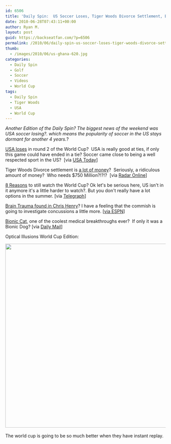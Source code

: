 ```yaml
---
id: 6506
title: 'Daily Spin:  US Soccer Loses, Tiger Woods Divorce Settlement, Bionic Cat'
date: 2010-06-28T07:43:11+00:00
author: Ryan M.
layout: post
guid: https://backseatfan.com/?p=6506
permalink: /2010/06/daily-spin-us-soccer-loses-tiger-woods-divorce-settlement-bionic-cat/
thumb:
  - /images/2010/06/us-ghana-620.jpg
categories:
  - Daily Spin
  - Golf
  - Soccer
  - Videos
  - World Cup
tags:
  - Daily Spin
  - Tiger Woods
  - USA
  - World Cup
---
```


<div class="entry">
  <p>
    <em>Another Edition of the Daily Spin? The biggest news of the weekend was USA soccer losing?. which means the popularity of soccer in the US stays dormant for another 4 years.</em>?
  </p>

  <p>
    <a href="https://www.usatoday.com/sports/soccer/worldcup/2010-06-27-usa-moves-on-from-defeat_N.htm">USA loses</a> in round 2 of the World Cup?  USA is really good at ties, if only this game could have ended in a tie? Soccer came close to being a well respected sport in the US?  [via <a href="https://www.usatoday.com/sports/soccer/worldcup/2010-06-27-usa-moves-on-from-defeat_N.htm">USA Today</a>]
  </p>

  <p>
    Tiger Woods Divorce settlement is <a href="https://www.radaronline.com/exclusives/2010/06/exclusive-tiger-woods-final-divorce-settlement-about-be-signed">a lot of money</a>?  Seriously, a ridiculous amount of money?  Who needs $750 Million?!?!?  [via <a href="https://www.radaronline.com/exclusives/2010/06/exclusive-tiger-woods-final-divorce-settlement-about-be-signed">Radar Online</a>]
  </p>

  <p>
    <a href="https://www.telegraph.co.uk/sport/football/world-cup-2010/7858958/World-Cup-2010-eight-reasons-to-still-watch.html">8 Reasons</a> to still watch the World Cup? Ok let's be serious here, US isn't in it anymore it's a little harder to watch?. But you don't really have a lot options in the summer. [via <a href="https://www.telegraph.co.uk/sport/football/world-cup-2010/7858958/World-Cup-2010-eight-reasons-to-still-watch.html">Telegraph</a>]
  </p>

  <p>
    <a href="https://sports.espn.go.com/nfl/news/story?id=5333971">Brain Trauma found in Chris Henry</a>? I have a feeling that the commish is going to investigate concussions a little more. [<a href="https://sports.espn.go.com/nfl/news/story?id=5333971">via ESPN</a>]
  </p>

  <p>
    <a href="https://www.dailymail.co.uk/sciencetech/article-1289281/Oscar-bionic-cat-pioneering-surgery-gave-TWO-false-legs.html">Bionic Cat</a>, one of the coolest medical breakthroughs ever?  If only it was a Bionic Dog? [via <a href="https://www.dailymail.co.uk/sciencetech/article-1289281/Oscar-bionic-cat-pioneering-surgery-gave-TWO-false-legs.html">Daily Mail</a>]
  </p>

  <p>
  </p>

  <p>
    Optical Illusions World Cup Edition:
  </p>

  <p>
    <img class="size-full wp-image-6507 alignnone" title="optical illusions" src="/images/2010/06/optical-illusions.png" alt="" width="614" height="576" srcset="/images/2010/06/optical-illusions.png 1024w, /images/2010/06/optical-illusions-300x281.png 300w" sizes="(max-width: 614px) 100vw, 614px" />
  </p>

  <p>
    The world cup is going to be so much better when they have instant replay.
  </p>
</div>
